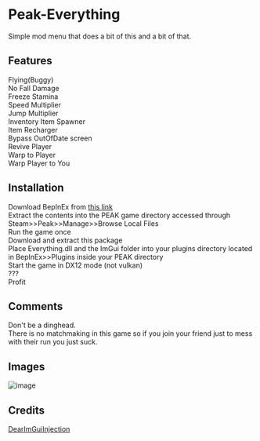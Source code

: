 # Peak-Everything
Simple mod menu that does a bit of this and a bit of that.

## Features
Flying(Buggy) \
No Fall Damage \
Freeze Stamina \
Speed Multiplier \
Jump Multiplier \
Inventory Item Spawner \
Item Recharger \
Bypass OutOfDate screen \
Revive Player \
Warp to Player \
Warp Player to You

## Installation
Download BepInEx from [this link](https://github.com/BepInEx/BepInEx/releases/tag/v5.4.23.3) \
Extract the contents into the PEAK game directory accessed through Steam>>Peak>>Manage>>Browse Local Files \
Run the game once \
Download and extract this package \
Place Everything.dll and the ImGui folder into your plugins directory located in BepInEx>>Plugins inside your PEAK directory \
Start the game in DX12 mode (not vulkan) \
??? \
Profit

## Comments
Don't be a dinghead. \
There is no matchmaking in this game so if you join your friend just to mess with their run you just suck. 

## Images
![image](https://github.com/user-attachments/assets/61a33865-1a29-4250-a27f-6ce236ecc33b)

## Credits
[DearImGuiInjection](https://github.com/xiaoxiao921/DearImGuiInjection)
